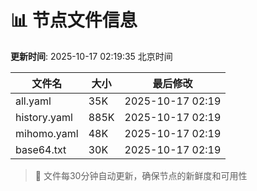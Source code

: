 # 📊 节点文件信息

**更新时间**: 2025-10-17 02:19:35 北京时间

| 文件名 | 大小 | 最后修改 |
|--------|------|----------|
| all.yaml | 35K | 2025-10-17 02:19 |
| history.yaml | 885K | 2025-10-17 02:19 |
| mihomo.yaml | 48K | 2025-10-17 02:19 |
| base64.txt | 30K | 2025-10-17 02:19 |

> 🔄 文件每30分钟自动更新，确保节点的新鲜度和可用性
